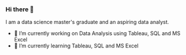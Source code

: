 ### Hi there 👋

I am a data science master's graduate and an aspiring data analyst.

- 🔭 I’m currently working on Data Analysis using Tableau, SQL and MS Excel
- 🌱 I’m currently learning Tableau, SQL and MS Excel

<!--
**Junaid1702/Junaid1702** is a ✨ _special_ ✨ repository because its `README.md` (this file) appears on your GitHub profile.

Here are some ideas to get you started:

- 🔭 I’m currently working on Data Analysis using Tableau, SQL and MS Excel
- 🌱 I’m currently learning Tableau, SQL and MS Excel
- 👯 I’m looking to collaborate on ...
- 🤔 I’m looking for help with ...
- 💬 Ask me about ...
- 📫 How to reach me: ...
- 😄 Pronouns: ...
- ⚡ Fun fact: ...
-->
